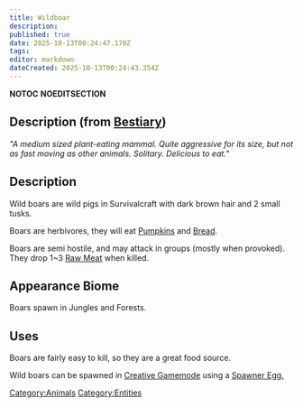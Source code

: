 ```yaml
---
title: Wildboar
description: 
published: true
date: 2025-10-13T00:24:47.170Z
tags: 
editor: markdown
dateCreated: 2025-10-13T00:24:43.354Z
---
```


__NOTOC__ __NOEDITSECTION__

## Description (from [Bestiary]( "wikilink"))

*"A medium sized plant-eating mammal. Quite aggressive for its size, but
not as fast moving as other animals. Solitary. Delicious to eat."*

## Description

Wild boars are wild pigs in Survivalcraft with dark brown hair and 2
small tusks.

Boars are herbivores, they will eat [Pumpkins](../Recipaedia/Plants/Pumpkin.md "wikilink") and
[Bread](Bread "wikilink").

Boars are semi hostile, and may attack in groups (mostly when provoked).
They drop 1\~3 [Raw Meat](Raw_Meat "wikilink") when killed.

## Appearance Biome

Boars spawn in Jungles and Forests.

## Uses

Boars are fairly easy to kill, so they are a great food source.

Wild boars can be spawned in [Creative
Gamemode](http://survivalcraftgame.wikia.com/wiki/Creative_Gamemode)
using a [Spawner
Egg.](http://survivalcraftgame.wikia.com/wiki/Creative_Eggs)

[Category:Animals](Category:Animals "wikilink")
[Category:Entities](Category:Entities "wikilink")